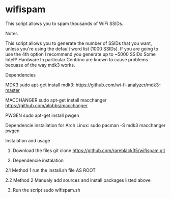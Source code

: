 # wifispam

This script allows you to spam thousands of WiFi SSIDs.

Notes

This script allows you to generate the number of SSIDs that you want, unless you're using the default word list (1000 SSIDs).
If you are going to use the 4th option I recommend you generate up to ~5000 SSIDs
Some Intel® Hardware In particular Centrino are known to cause problems becuase of the way mdk3 works.

Dependencies

MDK3 sudo apt-get install mdk3: https://github.com/wi-fi-analyzer/mdk3-master

MACCHANGER sudo apt-get install macchanger https://github.com/alobbs/macchanger

PWGEN sudo apt-get install pwgen

Dependencie installation for Arch Linux: sudo pacman -S mdk3 macchanger pwgen


Instalation and usage

1. Download the files git clone https://github.com/rareblack35/wifispam.git

2. Dependencie instalation

2.1 Method 1 run the install.sh file AS ROOT

2.2 Method 2 Manualy add sources and install packages listed above

3. Run the script sudo wifispam.sh


